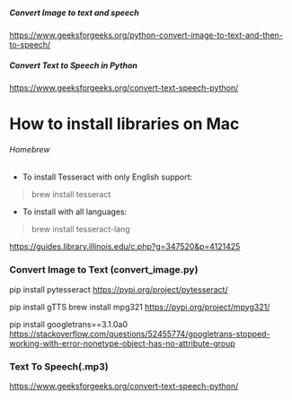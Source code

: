 

##### Convert Image to text and speech
https://www.geeksforgeeks.org/python-convert-image-to-text-and-then-to-speech/
##### Convert Text to Speech in Python
https://www.geeksforgeeks.org/convert-text-speech-python/



# How to install libraries on Mac

###### Homebrew

- To install Tesseract with only English support:
> brew install tesseract
- To install with all languages:
> brew install tesseract-lang

https://guides.library.illinois.edu/c.php?g=347520&p=4121425

### Convert Image to Text (convert_image.py)
pip install pytesseract
https://pypi.org/project/pytesseract/

pip install gTTS
brew install mpg321
https://pypi.org/project/mpyg321/

pip install googletrans==3.1.0a0
https://stackoverflow.com/questions/52455774/googletrans-stopped-working-with-error-nonetype-object-has-no-attribute-group


### Text To Speech(.mp3)
https://www.geeksforgeeks.org/convert-text-speech-python/